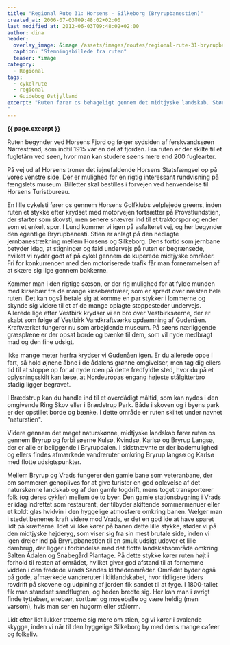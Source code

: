 ```yaml
---
title: "Regional Rute 31: Horsens - Silkeborg (Bryrupbanestien)"
created_at: 2006-07-03T09:48:02+02:00
last_modified_at: 2012-06-03T09:48:02+02:00
author: dina
header:
  overlay_image: &image /assets/images/routes/regional-rute-31-bryrupbanestien.jpg
  caption: "Stemningsbillede fra ruten"
  teaser: *image
category:
  - Regional
tags:
  - cykelrute
  - regional
  - Guidebog Østjylland
excerpt: "Ruten fører os behageligt gennem det midtjyske landskab. Størstedelen af tiden følger ruten en nedlagt jernbane, som kun er anlagt for cyklister og vandrere. Derfor møder man et minimalt antal bilister og kan nyde de stille omgivelser i fred og ro fra de større vejes larm.
"
---
```


**{{ page.excerpt }}**

Ruten begynder ved Horsens Fjord og følger sydsiden af ferskvandssøen Nørrestrand, som indtil 1915 var en del af fjorden. Fra ruten er der skilte til et fugletårn ved søen, hvor man kan studere søens mere end 200 fuglearter.

På vej ud af Horsens troner det iøjnefaldende Horsens Statsfængsel op på vores venstre side. Der er mulighed for en rigtig interessant rundvisning på fængslets museum. Billetter skal bestilles i forvejen ved henvendelse til Horsens Turistbureau.

En lille cykelsti fører os gennem Horsens Golfklubs velplejede greens, inden ruten et stykke efter krydset med motorvejen fortsætter på Provstlundstien, der starter som skovsti, men senere snævrer ind til et traktorspor og ender som et enkelt spor. I Lund kommer vi igen på asfalteret vej, og her begynder den egentlige Bryrupbanesti. Stien er anlagt på den nedlagte jernbanestrækning mellem Horsens og Silkeborg. Dens fortid som jernbane betyder idag, at stigninger og fald undervejs på ruten er begrænsede, hvilket vi nyder godt af på cykel gennem de kuperede midtjyske områder. Fri for konkurrencen med den motoriserede trafik får man fornemmelsen af at skære sig lige gennem bakkerne.

Kommer man i den rigtige sæson, er der rig mulighed for at fylde munden med kirsebær fra de mange kirsebærtræer, som er spredt over næsten hele ruten. Det kan også betale sig at komme en par stykker i lommerne og skynde sig videre til et af de mange oplagte stoppesteder undervejs. Allerede lige efter Vestbirk krydser vi en bro over Vestbirksøerne, der er skabt som følge af Vestbirk Vandkraftværks opdæmning af Gudenåen. Kraftværket fungerer nu som arbejdende museum. På søens nærliggende græsplæne er der opsat borde og bænke til dem, som vil nyde medbragt mad og den fine udsigt.

Ikke mange meter herfra krydser vi Gudenåen igen. Er du allerede oppe i fart, så hold øjnene åbne i de ådalens grønne omgivelser, men tag dig ellers tid til at stoppe op for at nyde roen på dette fredfyldte sted, hvor du på et oplysningsskilt kan læse, at Nordeuropas engang højeste stålgitterbro stadig ligger begravet.

I Brædstrup kan du handle ind til et overdådigt måltid, som kan nydes i den omgivende Ring Skov eller i Brædstrup Park. Både i skoven og i byens park er der opstillet borde og bænke. I dette område er ruten skiltet under navnet "naturstien".

Videre gennem det meget naturskønne, midtjyske landskab fører ruten os gennem Bryrup og forbi søerne Kulsø, Kvindsø, Karlsø og Bryrup Langsø, der er alle er beliggende i Bryrupdalen. I sidstnævnte er der bademulighed og ellers findes afmærkede vandreruter omkring Bryrup langsø og Karlsø med flotte udsigtspunkter.

Mellem Bryrup og Vrads fungerer den gamle bane som veteranbane, der om sommeren genoplives for at give turister en god oplevelse af det naturskønne landskab og af den gamle togdrift, mens toget transporterer folk (og deres cykler) mellem de to byer. Den gamle stationsbygning i Vrads er idag indrettet som restaurant, der tilbyder skiftende sommermenuer eller et koldt glas hvidvin i den hyggelige atmosfære omkring banen. Vælger man i stedet benenes kraft videre mod Vrads, er det en god ide at have sparet lidt på kræfterne. Idet vi ikke kører på banen dette lille stykke, støder vi på den midtjyske højderyg, som viser sig fra sin mest brutale side, inden vi igen drejer ind på Bryrupbanestien til en smuk udsigt udover et lille dambrug, der ligger i forbindelse med det flotte landskabsområde omkring Salten Ådalen og Snabegård Plantage. På dette stykke kører ruten højt i forhold til resten af området, hvilket giver god afstand til at fornemme vidden i den fredede Vrads Sandes klithedeområder. Området byder også på gode, afmærkede vandreruter i klitlandskabet, hvor tidligere tiders rovdrift på skovene og udpining af jorden fik sandet til at fyge. l 1800-tallet fik man standset sandflugten, og heden bredte sig. Her kan man i øvrigt finde tyttebær, enebær, sortbær og mosebølle og være heldig (men varsom), hvis man ser en hugorm eller stålorm.

Lidt efter lidt lukker træerne sig mere om stien, og vi kører i svalende skygge, inden vi når til den hyggelige Silkeborg by med dens mange cafeer og folkeliv.
